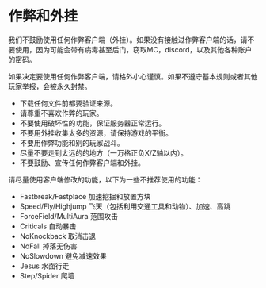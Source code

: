 # 作弊和外挂

我们不鼓励使用任何作弊客户端（外挂）。如果没有接触过作弊客户端的话，请不要使用，因为可能会带有病毒甚至后门，窃取MC，discord，以及其他各种账户的密码。

如果决定要使用任何作弊客户端，请格外小心谨慎。如果不遵守基本规则或者其他玩家举报，会被永久封禁。

* 下载任何文件前都要验证来源。
* 请尊重不喜欢作弊的玩家。
* 不要使用破坏性的功能，保证服务器正常运行。
* 不要用外挂收集太多的资源，请保持游戏的平衡。
* 不要用作弊功能和别的玩家战斗。
* 尽量不要走到太远的的地方（一万格正负X/Z轴以内）。
* 不要鼓励、宣传任何作弊客户端和外挂。

请尽量使用客户端修改的功能，以下为一些不推荐使用的功能：

* Fastbreak/Fastplace 加速挖掘和放置方块
* Speed/Fly/Highjump 飞天（包括利用交通工具和动物）、加速、高跳
* ForceField/MultiAura 范围攻击
* Criticals 自动暴击
* NoKnockback 取消击退
* NoFall 掉落无伤害
* NoSlowdown 避免减速效果
* Jesus 水面行走
* Step/Spider 爬墙
